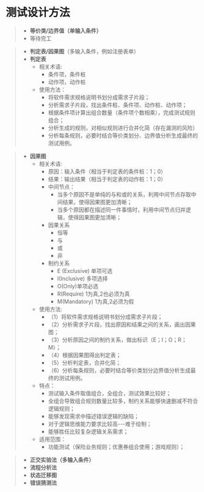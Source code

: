 # 测试设计方法

>*  **等价类/边界值（单输入条件）**
>   * 等待完工

>*  **判定表/因果图**（多输入条件，例如注册表单）
>   *  **判定表**
>      *  相关术语:
>         *  条件项，条件桩
>         *  动作项，动作桩
>      *  使用方法：
>         *  将软件需求规格说明书划分成需求子片段；
>         *  分析需求子片段，找出条件桩、条件项、动作桩、动作项；
>         *  根据条件项计算出组合数量（条件项个数相乘），完成测试规则组合；
>         *  分析生成的规则，对相似规则进行合并化简（存在漏测的风险）
>         *  分析每条规则，必要时结合等价类划分、边界值分析生成最终的测试用例。
			
>   *  **因果图**
>      *  相关术语:
>         *  原因：输入条件（相当于判定表的条件桩：1；0）
>         *  结果：输出结果（相当于判定表的动作桩：1；0）
>         *  中间节点：
>            *  当多个原因不是单纯的与和或的关系，利用中间节点存取中间结果，使得因果图更加清晰；
>            *  当多个原因都在描述同一件事情时，利用中间节点归并逻辑，使得因果图更加清晰；
>         *  因果关系
>            *  恒等
>            *  与
>            *  或
>            *  非
>         *  制约关系
>            *  E (Exclusive) 单项可选
>            *  I(Inclusive) 多项选择
>            *  O(Only)单项必选
>            *  R(Require) 1为真,2也必须为真
>            *  M(Mandatory) 1为真,2必须为假
>      *  使用方法:
>         *  （1）将软件需求规格说明书划分成需求子片段；
>         *  （2）分析需求子片段，找出原因和结果之间的关系，画出因果图；
>         *  （3）分析原因之间的制约关系，做出标识（E；I；O；R；M）；
>         *  （4）根据因果图得出判定表；
>         *  （5）分析判定表，合并化简；
>         *  （6）分析每条规则，必要时结合等价类划分边界值分析生成最终的测试用例。
>      *  特点：
>            *  测试输入条件取值组合，全组合，测试效果比较好；
>            *  全组合导致组合规则数量比较多，制约关系能够快速删减不符合逻辑规则；
>            *  能够发现需求中描述错误逻辑的缺陷；
>            *  对于逻辑思维能力要求比较高---难于绘制；
>            *  能够胜任比较复杂逻辑关系需求；
>      *  适用范围：
>         *  功能测试（保险业务规则；优惠券组合使用；游戏规则）；
				
>*  **正交实验法（多输入条件）**
>*  **流程分析法**
>*  **状态迁移图**
>*  **错误猜测法**
